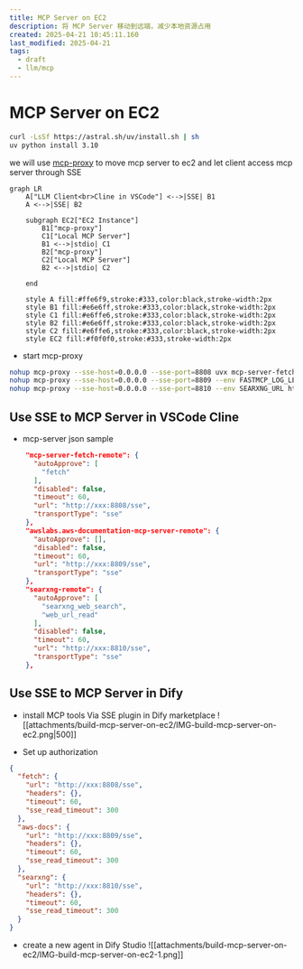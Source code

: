```yaml
---
title: MCP Server on EC2
description: 将 MCP Server 移动到远端，减少本地资源占用
created: 2025-04-21 10:45:11.160
last_modified: 2025-04-21
tags:
  - draft
  - llm/mcp
---
```


# MCP Server on EC2

```sh
curl -LsSf https://astral.sh/uv/install.sh | sh
uv python install 3.10
```

we will use [mcp-proxy](https://github.com/sparfenyuk/mcp-proxy) to move mcp server to ec2 and let client access mcp server through SSE

```mermaid
graph LR
    A["LLM Client<br>Cline in VSCode"] <-->|SSE| B1
    A <-->|SSE| B2

    subgraph EC2["EC2 Instance"]
        B1["mcp-proxy"]
        C1["Local MCP Server"]
        B1 <-->|stdio| C1
        B2["mcp-proxy"]
        C2["Local MCP Server"]
        B2 <-->|stdio| C2

    end

    style A fill:#ffe6f9,stroke:#333,color:black,stroke-width:2px
    style B1 fill:#e6e6ff,stroke:#333,color:black,stroke-width:2px
    style C1 fill:#e6ffe6,stroke:#333,color:black,stroke-width:2px
    style B2 fill:#e6e6ff,stroke:#333,color:black,stroke-width:2px
    style C2 fill:#e6ffe6,stroke:#333,color:black,stroke-width:2px
    style EC2 fill:#f0f0f0,stroke:#333,stroke-width:2px

```

- start mcp-proxy 
```sh
nohup mcp-proxy --sse-host=0.0.0.0 --sse-port=8808 uvx mcp-server-fetch 2>&1 1>/tmp/mcp-proxy-8808.log &
nohup mcp-proxy --sse-host=0.0.0.0 --sse-port=8809 --env FASTMCP_LOG_LEVEL ERROR uvx awslabs.aws-documentation-mcp-server@latest 2>&1 1>/tmp/mcp-proxy-8809.log &
nohup mcp-proxy --sse-host=0.0.0.0 --sse-port=8810 --env SEARXNG_URL https://searx.xxx -- docker run -i --rm -e SEARXNG_URL mcp-searxng:latest 2>&1 1>/tmp/mcp-proxy-8810.log &

```

## Use SSE to MCP Server in VSCode Cline

- mcp-server json sample
```json
    "mcp-server-fetch-remote": {
      "autoApprove": [
        "fetch"
      ],
      "disabled": false,
      "timeout": 60,
      "url": "http://xxx:8808/sse",
      "transportType": "sse"
    },
    "awslabs.aws-documentation-mcp-server-remote": {
      "autoApprove": [],
      "disabled": false,
      "timeout": 60,
      "url": "http://xxx:8809/sse",
      "transportType": "sse"
    },
    "searxng-remote": {
      "autoApprove": [
        "searxng_web_search",
        "web_url_read"        
      ],
      "disabled": false,
      "timeout": 60,
      "url": "http://xxx:8810/sse",
      "transportType": "sse"
    },

```

## Use SSE to MCP Server in Dify

- install MCP tools Via SSE plugin in Dify marketplace
![[attachments/build-mcp-server-on-ec2/IMG-build-mcp-server-on-ec2.png|500]]

- Set up authorization
```json
{
  "fetch": {
    "url": "http://xxx:8808/sse",
    "headers": {},
    "timeout": 60,
    "sse_read_timeout": 300
  },
  "aws-docs": {
    "url": "http://xxx:8809/sse",
    "headers": {},
    "timeout": 60,
    "sse_read_timeout": 300
  },
  "searxng": {
    "url": "http://xxx:8810/sse",
    "headers": {},
    "timeout": 60,
    "sse_read_timeout": 300
  }
}
```

- create a new agent in Dify Studio
![[attachments/build-mcp-server-on-ec2/IMG-build-mcp-server-on-ec2-1.png]]





